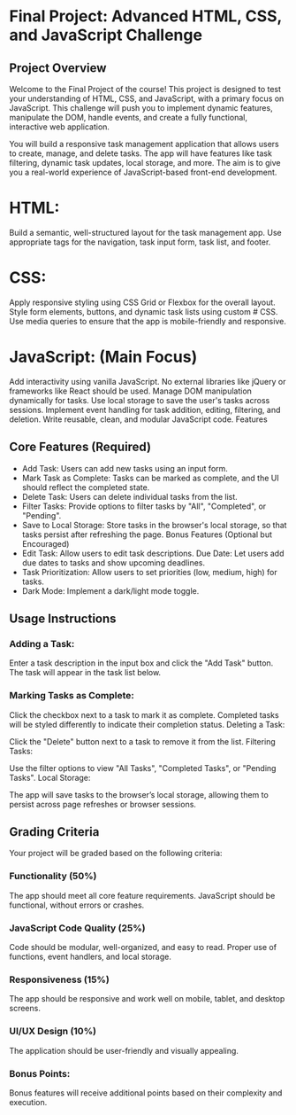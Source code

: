 # Final Project: Advanced HTML, CSS, and JavaScript Challenge

## Project Overview

Welcome to the Final Project of the course! This project is designed to test your understanding of HTML, CSS, and JavaScript, with a primary focus on JavaScript. This challenge will push you to implement dynamic features, manipulate the DOM, handle events, and create a fully functional, interactive web application.

You will build a responsive task management application that allows users to create, manage, and delete tasks. The app will have features like task filtering, dynamic task updates, local storage, and more. The aim is to give you a real-world experience of JavaScript-based front-end development.



# HTML:

Build a semantic, well-structured layout for the task management app.
Use appropriate tags for the navigation, task input form, task list, and footer.
# CSS:

Apply responsive styling using CSS Grid or Flexbox for the overall layout.
Style form elements, buttons, and dynamic task lists using custom # CSS.
Use media queries to ensure that the app is mobile-friendly and responsive.

# JavaScript: (Main Focus)

Add interactivity using vanilla JavaScript. No external libraries like jQuery or frameworks like React should be used.
Manage DOM manipulation dynamically for tasks.
Use local storage to save the user's tasks across sessions.
Implement event handling for task addition, editing, filtering, and deletion.
Write reusable, clean, and modular JavaScript code.
Features

## Core Features (Required)
- Add Task: Users can add new tasks using an input form.
- Mark Task as Complete: Tasks can be marked as complete, and the UI should reflect the completed state.
- Delete Task: Users can delete individual tasks from the list.
- Filter Tasks: Provide options to filter tasks by "All", "Completed", or "Pending".
- Save to Local Storage: Store tasks in the browser's local storage, so that tasks persist after refreshing the page.
Bonus Features (Optional but Encouraged)
- Edit Task: Allow users to edit task descriptions.
Due Date: Let users add due dates to tasks and show upcoming deadlines.
- Task Prioritization: Allow users to set priorities (low, medium, high) for tasks.
- Dark Mode: Implement a dark/light mode toggle.

## Usage Instructions

### Adding a Task:

Enter a task description in the input box and click the "Add Task" button.
The task will appear in the task list below.

### Marking Tasks as Complete:

Click the checkbox next to a task to mark it as complete.
Completed tasks will be styled differently to indicate their completion status.
Deleting a Task:

Click the "Delete" button next to a task to remove it from the list.
Filtering Tasks:

Use the filter options to view "All Tasks", "Completed Tasks", or "Pending Tasks".
Local Storage:

The app will save tasks to the browser’s local storage, allowing them to persist across page refreshes or browser sessions.

## Grading Criteria
Your project will be graded based on the following criteria:

### Functionality (50%)
The app should meet all core feature requirements.
JavaScript should be functional, without errors or crashes.
### JavaScript Code Quality (25%)
Code should be modular, well-organized, and easy to read.
Proper use of functions, event handlers, and local storage.
### Responsiveness (15%)
The app should be responsive and work well on mobile, tablet, and desktop screens.
### UI/UX Design (10%)
The application should be user-friendly and visually appealing.
### Bonus Points:
Bonus features will receive additional points based on their complexity and execution.